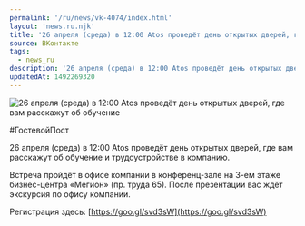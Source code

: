 ```yaml
---
permalink: '/ru/news/vk-4074/index.html'
layout: 'news.ru.njk'
title: '26 апреля (среда) в 12:00 Atos проведёт день открытых дверей, где вам расскажут об обучение и'
source: ВКонтакте
tags:
  - news_ru
description: '26 апреля (среда) в 12:00 Atos проведёт день открытых дверей, где вам расскажут об обучение'
updatedAt: 1492269320
---
```

![26 апреля (среда) в 12:00 Atos проведёт день открытых дверей, где вам расскажут об обучение](https://sun9-9.userapi.com/impf/u9Z08WL3GOEu3gFCz3s3pePGmnFzwnOVl5ZMdg/JGyG8Zr51rc.jpg?size=1280x720&quality=96&sign=3f123c523455379fd0dc0f8a7f2f6697&c_uniq_tag=M6n2m-Jk4303480JjDTgXTLeNdeZhxzFQJhSTjN-gJ0&type=album)

#ГостевойПост

26 апреля (среда) в 12:00 Atos проведёт день открытых дверей, где вам расскажут об обучение и трудоустройстве в компанию.

Встреча пройдёт в офисе компании в конференц-зале на 3-ем этаже бизнес-центра «Мегион» (пр. труда 65). После презентации вас ждёт экскурсия по офису компании.

Регистрация здесь: [https://goo.gl/svd3sW](https://goo.gl/svd3sW)
